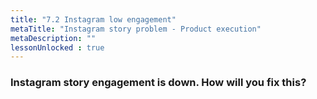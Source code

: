 ```yaml
---
title: "7.2 Instagram low engagement"
metaTitle: "Instagram story problem - Product execution"
metaDescription: ""
lessonUnlocked : true
---
```



### Instagram story engagement is down. How will you fix this?


<YoutubeView id="ID8YTF100A0"/>
